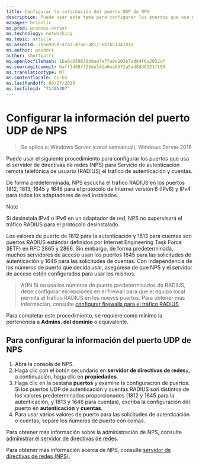 ```yaml
---
title: Configurar la información del puerto UDP de NPS
description: Puede usar este tema para configurar los puertos que usa el servidor de directivas de redes (NPS) para el tráfico de autenticación y cuentas de Servicio de autenticación remota telefónica de usuario (RADIUS) en Windows Server 2016.
manager: brianlic
ms.prod: windows-server
ms.technology: networking
ms.topic: article
ms.assetid: 70569958-d7a7-474e-a817-6b7b5134784a
ms.author: pashort
author: shortpatti
ms.openlocfilehash: 1ba6c059639b9ae7e77a9e103e7ed84f6a2032df
ms.sourcegitcommit: 6aff3d88ff22ea141a6ea6572a5ad8dd6321f199
ms.translationtype: MT
ms.contentlocale: es-ES
ms.lasthandoff: 09/27/2019
ms.locfileid: "71405307"
---
```

# <a name="configure-nps-udp-port-information"></a>Configurar la información del puerto UDP de NPS

>Se aplica a: Windows Server (canal semianual), Windows Server 2016

Puede usar el siguiente procedimiento para configurar los puertos que usa el servidor de directivas de redes (NPS) para Servicio de autenticación remota telefónica de usuario \(RADIUS\) el tráfico de autenticación y cuentas.

De forma predeterminada, NPS escucha el tráfico RADIUS en los puertos 1812, 1813, 1645 y 1646 para el protocolo de Internet versión 6 \(IPv6\) y IPv4 para todos los adaptadores de red instalados.

>[!NOTE]
>Si desinstala IPv4 o IPv6 en un adaptador de red, NPS no supervisará el tráfico RADIUS para el protocolo desinstalado.

Los valores de puerto de 1812 para la autenticación y 1813 para cuentas son puertos RADIUS estándar definidos por Internet Engineering Task Force \(IETF\) en RFC 2865 y 2866. Sin embargo, de forma predeterminada, muchos servidores de acceso usan los puertos 1645 para las solicitudes de autenticación y 1646 para las solicitudes de cuentas. Con independencia de los números de puerto que decida usar, asegúrese de que NPS y el servidor de acceso estén configurados para usar los mismos.

>AÚN Si no usa los números de puerto predeterminados de RADIUS, debe configurar excepciones en el firewall para que el equipo local permita el tráfico RADIUS en los nuevos puertos. Para obtener más información, consulte [configurar firewalls para el tráfico RADIUS](nps-firewalls-configure.md).

Para completar este procedimiento, se requiere como mínimo la pertenencia a **Admins. del dominio** o equivalente.

## <a name="to-configure-nps-udp-port-information"></a>Para configurar la información del puerto UDP de NPS 

1. Abra la consola de NPS.
2. Haga clic con el botón secundario en **servidor de directivas de redes**y, a continuación, haga clic en **propiedades**.
3. Haga clic en la pestaña **puertos** y examine la configuración de puertos. Si los puertos UDP de autenticación y cuentas RADIUS son distintos de los valores predeterminados proporcionados (1812 y 1645 para la autenticación, y 1813 y 1646 para cuentas), escriba la configuración del puerto en **autenticación** y **cuentas**.
4. Para usar varios valores de puerto para las solicitudes de autenticación o cuentas, separe los números de puerto con comas.

Para obtener más información sobre la administración de NPS, consulte [administrar el servidor de directivas de redes](nps-manage-top.md).

Para obtener más información acerca de NPS, consulte [servidor de directivas de redes (NPS)](nps-top.md).
